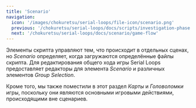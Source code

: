 ```yaml
---
title: 'Scenario'
navigation:
  icon: '/images/chokuretsu/serial-loops/file-icon/scenario.png'
  previous: '/chokuretsu/serial-loops/docs/scripts/investigation-phase'
  next: '/chokuretsu/serial-loops/docs/scenario/game-flow'
---
```


Элементы скрипта управляют тем, что происходит в отдельных сценах, но _Scenario_ определяет, когда загружаются определённые файлы скрипта.
Для редактирования общего хода игры Serial Loops предоставляет редакторы для элемента _Scenario_ и различных элементов _Group Selection_.

Кроме того, мы также поместили в этот раздел _Карты_ и _Головоломки_ игры, поскольку они являются основными игровыми действиями,
происходящими вне сценариев.